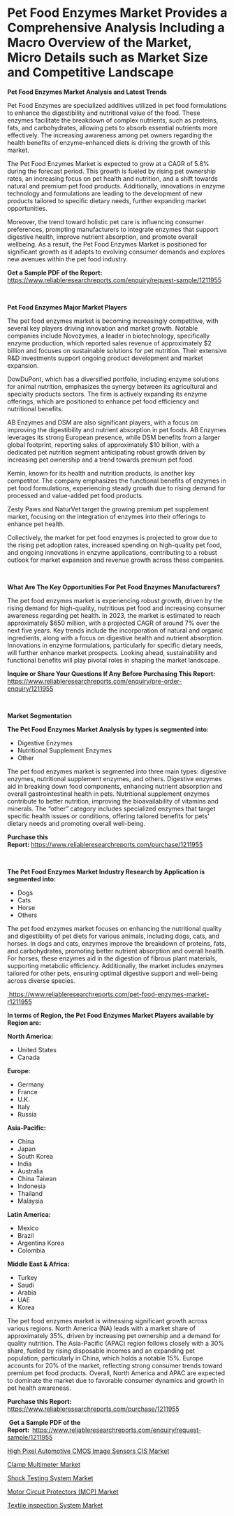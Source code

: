 <p><h1>Pet Food Enzymes Market Provides a Comprehensive Analysis Including a Macro Overview of the Market, Micro Details such as Market Size and Competitive Landscape</h1></p><p><strong>Pet Food Enzymes Market Analysis and Latest Trends</strong></p>
<p><p>Pet Food Enzymes are specialized additives utilized in pet food formulations to enhance the digestibility and nutritional value of the food. These enzymes facilitate the breakdown of complex nutrients, such as proteins, fats, and carbohydrates, allowing pets to absorb essential nutrients more effectively. The increasing awareness among pet owners regarding the health benefits of enzyme-enhanced diets is driving the growth of this market.</p><p>The Pet Food Enzymes Market is expected to grow at a CAGR of 5.8% during the forecast period. This growth is fueled by rising pet ownership rates, an increasing focus on pet health and nutrition, and a shift towards natural and premium pet food products. Additionally, innovations in enzyme technology and formulations are leading to the development of new products tailored to specific dietary needs, further expanding market opportunities.</p><p>Moreover, the trend toward holistic pet care is influencing consumer preferences, prompting manufacturers to integrate enzymes that support digestive health, improve nutrient absorption, and promote overall wellbeing. As a result, the Pet Food Enzymes Market is positioned for significant growth as it adapts to evolving consumer demands and explores new avenues within the pet food industry.</p></p>
<p><strong>Get a Sample PDF of the Report:&nbsp;</strong> <a href="https://www.reliableresearchreports.com/enquiry/request-sample/1211955?utm_campaign=40&utm_medium=2&utm_source=Github&utm_content=ia&utm_term=06102024&utm_id=pet-food-enzymes">https://www.reliableresearchreports.com/enquiry/request-sample/1211955</a></p>
<p>&nbsp;</p>
<p><strong>Pet Food Enzymes Major Market Players</strong></p>
<p><p>The pet food enzymes market is becoming increasingly competitive, with several key players driving innovation and market growth. Notable companies include Novozymes, a leader in biotechnology, specifically enzyme production, which reported sales revenue of approximately $2 billion and focuses on sustainable solutions for pet nutrition. Their extensive R&D investments support ongoing product development and market expansion.</p><p>DowDuPont, which has a diversified portfolio, including enzyme solutions for animal nutrition, emphasizes the synergy between its agricultural and specialty products sectors. The firm is actively expanding its enzyme offerings, which are positioned to enhance pet food efficiency and nutritional benefits.</p><p>AB Enzymes and DSM are also significant players, with a focus on improving the digestibility and nutrient absorption in pet foods. AB Enzymes leverages its strong European presence, while DSM benefits from a larger global footprint, reporting sales of approximately $10 billion, with a dedicated pet nutrition segment anticipating robust growth driven by increasing pet ownership and a trend towards premium pet food.</p><p>Kemin, known for its health and nutrition products, is another key competitor. The company emphasizes the functional benefits of enzymes in pet food formulations, experiencing steady growth due to rising demand for processed and value-added pet food products.</p><p>Zesty Paws and NaturVet target the growing premium pet supplement market, focusing on the integration of enzymes into their offerings to enhance pet health.</p><p>Collectively, the market for pet food enzymes is projected to grow due to the rising pet adoption rates, increased spending on high-quality pet food, and ongoing innovations in enzyme applications, contributing to a robust outlook for market expansion and revenue growth across these companies.</p></p>
<p>&nbsp;</p>
<p><strong>What Are The Key Opportunities For Pet Food Enzymes Manufacturers?</strong></p>
<p><p>The pet food enzymes market is experiencing robust growth, driven by the rising demand for high-quality, nutritious pet food and increasing consumer awareness regarding pet health. In 2023, the market is estimated to reach approximately $650 million, with a projected CAGR of around 7% over the next five years. Key trends include the incorporation of natural and organic ingredients, along with a focus on digestive health and nutrient absorption. Innovations in enzyme formulations, particularly for specific dietary needs, will further enhance market prospects. Looking ahead, sustainability and functional benefits will play pivotal roles in shaping the market landscape.</p></p>
<p><strong>Inquire or Share Your Questions If Any Before Purchasing This Report:</strong> <a href="https://www.reliableresearchreports.com/enquiry/pre-order-enquiry/1211955?utm_campaign=40&utm_medium=2&utm_source=Github&utm_content=ia&utm_term=06102024&utm_id=pet-food-enzymes">https://www.reliableresearchreports.com/enquiry/pre-order-enquiry/1211955</a></p>
<p>&nbsp;</p>
<p><strong>Market Segmentation</strong></p>
<p><strong>The Pet Food Enzymes Market Analysis by types is segmented into:</strong></p>
<p><ul><li>Digestive Enzymes</li><li>Nutritional Supplement Enzymes</li><li>Other</li></ul></p>
<p><p>The pet food enzymes market is segmented into three main types: digestive enzymes, nutritional supplement enzymes, and others. Digestive enzymes aid in breaking down food components, enhancing nutrient absorption and overall gastrointestinal health in pets. Nutritional supplement enzymes contribute to better nutrition, improving the bioavailability of vitamins and minerals. The “other” category includes specialized enzymes that target specific health issues or conditions, offering tailored benefits for pets' dietary needs and promoting overall well-being.</p></p>
<p><strong>Purchase this Report:&nbsp;</strong><a href="https://www.reliableresearchreports.com/purchase/1211955?utm_campaign=40&utm_medium=2&utm_source=Github&utm_content=ia&utm_term=06102024&utm_id=pet-food-enzymes">https://www.reliableresearchreports.com/purchase/1211955</a></p>
<p>&nbsp;</p>
<p><strong>The Pet Food Enzymes Market Industry Research by Application is segmented into:</strong></p>
<p><ul><li>Dogs</li><li>Cats</li><li>Horse</li><li>Others</li></ul></p>
<p><p>The pet food enzymes market focuses on enhancing the nutritional quality and digestibility of pet diets for various animals, including dogs, cats, and horses. In dogs and cats, enzymes improve the breakdown of proteins, fats, and carbohydrates, promoting better nutrient absorption and overall health. For horses, these enzymes aid in the digestion of fibrous plant materials, supporting metabolic efficiency. Additionally, the market includes enzymes tailored for other pets, ensuring optimal digestive support and well-being across diverse species.</p></p>
<p><a href="https://www.reliableresearchreports.com/pet-food-enzymes-market-r1211955?utm_campaign=40&utm_medium=2&utm_source=Github&utm_content=ia&utm_term=06102024&utm_id=pet-food-enzymes">&nbsp;https://www.reliableresearchreports.com/pet-food-enzymes-market-r1211955</a></p>
<p><strong>In terms of Region, the Pet Food Enzymes Market Players available by Region are:</strong></p>
<p>
    <p> <strong> North America: </strong>
        <ul>
            <li>United States</li>
            <li>Canada</li>
        </ul>
        </p> 
    <p> <strong> Europe: </strong>
        <ul>
            <li>Germany</li>
            <li>France</li>
            <li>U.K.</li>
            <li>Italy</li>
            <li>Russia</li>
        </ul>
        </p> 
    <p> <strong> Asia-Pacific: </strong>
        <ul>
            <li>China</li>
            <li>Japan</li>
            <li>South Korea</li>
            <li>India</li>
            <li>Australia</li>
            <li>China Taiwan</li>
            <li>Indonesia</li>
            <li>Thailand</li>
            <li>Malaysia</li>
        </ul>
        </p> 
    <p> <strong> Latin America: </strong>
        <ul>
            <li>Mexico</li>
            <li>Brazil</li>
            <li>Argentina Korea</li>
            <li>Colombia</li>
        </ul>
        </p> 
    <p> <strong> Middle East & Africa: </strong>
        <ul>
            <li>Turkey</li>
            <li>Saudi</li>
            <li>Arabia</li>
            <li>UAE</li>
            <li>Korea</li>
        </ul>
    </p>
    </p>
<p><p>The pet food enzymes market is witnessing significant growth across various regions. North America (NA) leads with a market share of approximately 35%, driven by increasing pet ownership and a demand for quality nutrition. The Asia-Pacific (APAC) region follows closely with a 30% share, fueled by rising disposable incomes and an expanding pet population, particularly in China, which holds a notable 15%. Europe accounts for 20% of the market, reflecting strong consumer trends toward premium pet food products. Overall, North America and APAC are expected to dominate the market due to favorable consumer dynamics and growth in pet health awareness.</p></p>
<p><strong>Purchase this Report: </strong><a href="https://www.reliableresearchreports.com/purchase/1211955?utm_campaign=40&utm_medium=2&utm_source=Github&utm_content=ia&utm_term=06102024&utm_id=pet-food-enzymes">https://www.reliableresearchreports.com/purchase/1211955</a></p>
<p>&nbsp;<strong>Get a Sample PDF of the Report:&nbsp;&nbsp;</strong><a href="https://www.reliableresearchreports.com/enquiry/request-sample/1211955?utm_campaign=40&utm_medium=2&utm_source=Github&utm_content=ia&utm_term=06102024&utm_id=pet-food-enzymes">https://www.reliableresearchreports.com/enquiry/request-sample/1211955</a></p>
<p><strong></strong></p>
<p><p><a href="https://issuu.com/reportprime-2/docs/high-pixel-automotive-cmos-image-se_23861fe519ac80?utm_campaign=40&utm_medium=2&utm_source=Github&utm_content=ia&utm_term=06102024&utm_id=pet-food-enzymes">High Pixel Automotive CMOS Image Sensors CIS Market</a></p><p><a href="https://www.linkedin.com/pulse/global-perspectives-clamp-multimeter-market-trends-challenges-e8gae?utm_campaign=40&utm_medium=2&utm_source=Github&utm_content=ia&utm_term=06102024&utm_id=pet-food-enzymes">Clamp Multimeter Market</a></p><p><a href="https://www.linkedin.com/pulse/shock-testing-system-market-shifts-strategic-analysis-j1hee?utm_campaign=40&utm_medium=2&utm_source=Github&utm_content=ia&utm_term=06102024&utm_id=pet-food-enzymes">Shock Testing System Market</a></p><p><a href="https://github.com/aiko92han/Market-Research-Report-List-1/blob/main/motor-circuit-protectors-mcp-market.md?utm_campaign=40&utm_medium=2&utm_source=Github&utm_content=ia&utm_term=06102024&utm_id=pet-food-enzymes">Motor Circuit Protectors (MCP) Market</a></p><p><a href="https://github.com/michaelhall412/Market-Research-Report-List-1/blob/main/textile-inspection-system-market.md?utm_campaign=40&utm_medium=2&utm_source=Github&utm_content=ia&utm_term=06102024&utm_id=pet-food-enzymes">Textile inspection System Market</a></p></p>